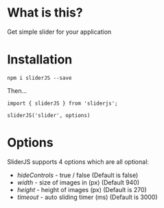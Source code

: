 # What is this?

Get simple slider for your application

# Installation

`npm i sliderJS --save`

Then...

```
import { sliderJS } from 'sliderjs';

sliderJS('slider', options)

```

# Options 

SliderJS supports 4 options which are all optional:

* *hideControls* - true / false (Default is false)
* *width* - size of images in (px) (Default 940)
* *height* - height of images (px) (Default is 270)
* *timeout* - auto sliding timer (ms) (Default is 3000)

